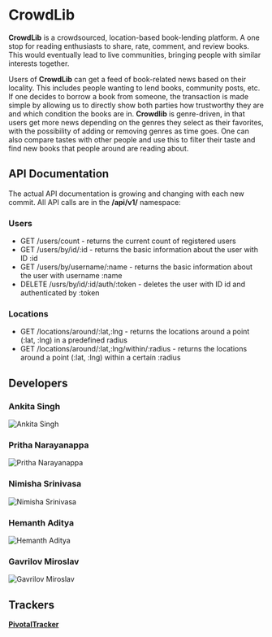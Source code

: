 # CrowdLib

**CrowdLib** is a crowdsourced, location-based book-lending platform. A one stop for reading enthusiasts to share, rate, comment, and review books. This would eventually lead to live communities, bringing people with similar interests together.

Users of **CrowdLib** can get a feed of book-related news based on their locality. This includes people wanting to lend books, community posts, etc. If one decides to borrow a book from someone, the transaction is made simple by allowing us to directly show both parties how trustworthy they are and which condition the books are in. **Crowdlib** is genre-driven, in that users get more news depending on the genres they select as their favorites, with the possibility of adding or removing genres as time goes. One can also compare tastes with other people and use this to filter their taste and find new books that people around are reading about.

## API Documentation ##

The actual API documentation is growing and changing with each new commit. All API calls are in the **/api/v1/** namespace:

### Users
  - GET /users/count - returns the current count of registered users
  - GET /users/by/id/:id - returns the basic information about the user with ID :id
  - GET /users/by/username/:name - returns the basic information about the user with username :name
  - DELETE /usrs/by/id/:id/auth/:token - deletes the user with ID id and authenticated by :token

### Locations
  - GET /locations/around/:lat,:lng - returns the locations around a point (:lat, :lng) in a predefined radius
  - GET /locations/around/:lat,:lng/within/:radius - returns the locations around a point (:lat, :lng) within a certain :radius

## Developers

### Ankita Singh
![Ankita Singh](https://www.cs.ucsb.edu/sites/cs.ucsb.edu/files/styles/portrait-full/public/images/graduate/singh_ankita.jpg?itok=wPKKK1pO&c=dfb8706d4f97d3cc93104e5e714e3d37)

### Pritha Narayanappa
![Pritha Narayanappa](https://www.cs.ucsb.edu/sites/cs.ucsb.edu/files/styles/portrait-full/public/images/graduate/dn_pritha.jpg?itok=-1gTb2gp&c=c4ef7e4d001393f3c454c360df69a6e7)

### Nimisha Srinivasa
![Nimisha Srinivasa](https://www.cs.ucsb.edu/sites/cs.ucsb.edu/files/styles/portrait-full/public/images/graduate/srinivasa_nimisha.jpg?itok=iBqjmdsU&c=a842d952e919e4d342b2796cd76eb97d)

### Hemanth Aditya
![Hemanth Aditya](https://www.cs.ucsb.edu/sites/cs.ucsb.edu/files/styles/portrait-full/public/images/graduate/challoju_hemanth_0.jpg?itok=TnePjsMB&c=07180c61835c8bd1d27b5e12232b08b9)

### Gavrilov Miroslav
![Gavrilov Miroslav](https://www.cs.ucsb.edu/sites/cs.ucsb.edu/files/styles/portrait-full/public/images/graduate/gavrilov_miroslav.jpg?itok=gIgg0o2d&c=9754cc46a1cc5ead818fe643ab52da58)


## Trackers

**[PivotalTracker](https://www.pivotaltracker.com/n/projects/1446066)**
